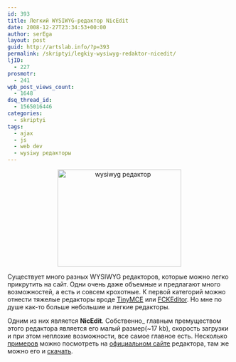```yaml
---
id: 393
title: Легкий WYSIWYG-редактор NicEdit
date: 2008-12-27T23:34:53+00:00
author: serEga
layout: post
guid: http://artslab.info/?p=393
permalink: /skriptyi/legkiy-wysiwyg-redaktor-nicedit/
ljID:
  - 227
prosmotr:
  - 241
wpb_post_views_count:
  - 1648
dsq_thread_id:
  - 1565016446
categories:
  - skriptyi
tags:
  - ajax
  - js
  - web dev
  - wysiwy редакторы
---
```

<center>
  <a href="http://googledrive.com/host/0B9lHVSSSdxdxd0hjdUdmRzY3Tjg/nicedit_wysiwyg.jpg"><img src="http://googledrive.com/host/0B9lHVSSSdxdxd0hjdUdmRzY3Tjg/nicedit_wysiwyg.jpg" alt="wysiwyg редактор" title="nicedit_wysiwyg" width="278" height="218" class="alignnone size-full wp-image-874" /></a>
</center>



Существует много разных WYSIWYG редакторов, которые можно легко прикрутить на сайт. Одни очень даже объемные и предлагают много возможностей, а есть и совсем крохотные. К первой категорий можно отнести тяжелые редакторы вроде <a href="http://tinymce.moxiecode.com/" target="_blank">TinyMCE</a> или <a href="http://www.fckeditor.net/" target="_blank">FCKEditor</a>. Но мне по душе как-то больше небольшие и легкие редакторы.

Одним из них является **NicEdit**. Собственно_ главным премуществом этого редактора является его малый размер(~17 kb), скорость загрузки и при этом неплохие возможности, все самое главное есть. Несколько <a href="http://nicedit.com/demos.php" target="_blank">примеров</a> можно посмотреть на <a href="http://nicedit.com/" target="_blank">официальном сайте</a> редактора, там же можно его и <a href="http://nicedit.com/download.php" target="_blank">скачать</a>.